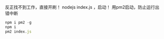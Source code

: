 反正找不到工作，直接开刷！
nodejs index.js ，启动！
用pm2启动，防止运行出错中断
```javascript
npm i pm2 -g
npm i
pm2 index.js
```
